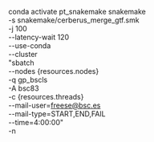 conda activate pt_snakemake
snakemake \
  -s snakemake/cerberus_merge_gtf.smk \
  -j 100 \
  --latency-wait 120 \
  --use-conda \
  --cluster \
    "sbatch \
    --nodes {resources.nodes} \
    -q gp_bscls \
    -A bsc83 \
    -c {resources.threads}  \
    --mail-user=freese@bsc.es \
    --mail-type=START,END,FAIL \
    --time=4:00:00" \
    -n
